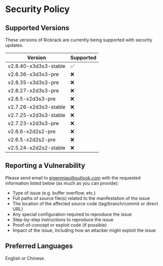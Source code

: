 # Security Policy
## Supported Versions
These versions of Rickrack are currently being supported with security updates.

| Version               | Supported          |
| --------------------- | ------------------ |
| v2.8.40-x3d3s3-stable | :white_check_mark: |
| v2.8.36-x3d3s3-pre    | :x:                |
| v2.8.35-x3d3s3-pre    | :x:                |
| v2.8.27-x2d3s3-pre    | :x:                |
| v2.8.5-x2d3s3-pre     | :x:                |
| v2.7.26-x2d3s3-stable | :x:                |
| v2.7.25-x2d3s3-stable | :x:                |
| v2.7.23-x2d3s3-pre    | :x:                |
| v2.6.6-x2d2s2-pre     | :x:                |
| v2.6.5-x2d2s2-pre     | :x:                |
| v2.5.24-x2d2s2-stable | :x:                |

## Reporting a Vulnerability
Please send email to eigenmiao@outlook.com with the requested information listed below (as much as you can provide):

* Type of issue (e.g. buffer overflow, etc.)
* Full paths of source file(s) related to the manifestation of the issue
* The location of the affected source code (tag/branch/commit or direct URL)
* Any special configuration required to reproduce the issue
* Step-by-step instructions to reproduce the issue
* Proof-of-concept or exploit code (if possible)
* Impact of the issue, including how an attacker might exploit the issue

## Preferred Languages
English or Chinese.
